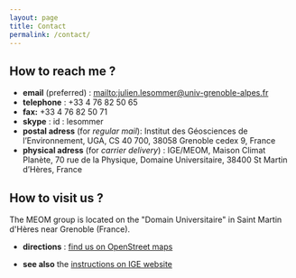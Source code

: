 ```yaml
---
layout: page
title: Contact
permalink: /contact/
---
```



## How to reach me ?
 - **email** (preferred) : <mailto:julien.lesommer@univ-grenoble-alpes.fr>
 - **telephone** : +33  4 76 82 50 65
 - **fax:**  +33  4 76 82 50 71
 - **skype** : id : lesommer
 - **postal adress** (for *regular mail*): Institut des Géosciences de l’Environnement, UGA, CS 40 700, 38058 Grenoble cedex 9, France
 - **physical adress** (for *carrier delivery*) : IGE/MEOM, Maison Climat Planète, 70 rue de la Physique, Domaine Universitaire, 38400 St Martin d’Hères, France



## How to visit us ?

The MEOM group is located on the "Domain Universitaire" in Saint Martin d'Hères near Grenoble (France).   

 - **directions** : [find us on OpenStreet maps](http://umap.openstreetmap.fr/en/map/anonymous-edit/655503:LtKbIAl24v-TySSBzXbliPoKqrk)

 - **see also** the [instructions on IGE website](https://www.ige-grenoble.fr/Contact-Acces)

